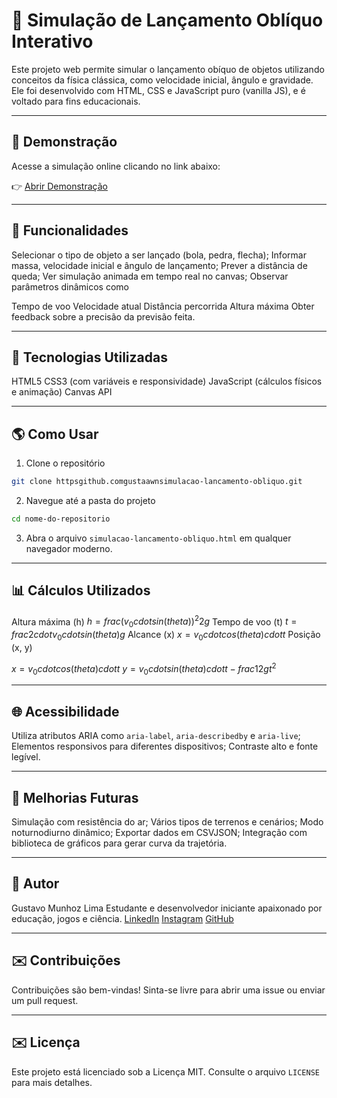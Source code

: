 # 🍇 Simulação de Lançamento Oblíquo Interativo

Este projeto web permite simular o lançamento obíquo de objetos utilizando conceitos da física clássica, como velocidade inicial, ângulo e gravidade. Ele foi desenvolvido com HTML, CSS e JavaScript puro (vanilla JS), e é voltado para fins educacionais.

---

## 🚀 Demonstração

Acesse a simulação online clicando no link abaixo:

👉 [Abrir Demonstração](https://gustaawn.github.io/simulacao-lancamento-obliquo/)

---

## 📅 Funcionalidades

 Selecionar o tipo de objeto a ser lançado (bola, pedra, flecha);
 Informar massa, velocidade inicial e ângulo de lançamento;
 Prever a distância de queda;
 Ver simulação animada em tempo real no canvas;
 Observar parâmetros dinâmicos como

   Tempo de voo
   Velocidade atual
   Distância percorrida
   Altura máxima
 Obter feedback sobre a precisão da previsão feita.

---

## 🔧 Tecnologias Utilizadas

 HTML5
 CSS3 (com variáveis e responsividade)
 JavaScript (cálculos físicos e animação)
 Canvas API

---

## 🌎 Como Usar

1. Clone o repositório

```bash
git clone httpsgithub.comgustaawnsimulacao-lancamento-obliquo.git
```

2. Navegue até a pasta do projeto

```bash
cd nome-do-repositorio
```

3. Abra o arquivo `simulacao-lancamento-obliquo.html` em qualquer navegador moderno.

---

## 📊 Cálculos Utilizados

 Altura máxima (h) $h = frac{(v_0 cdot sin(theta))^2}{2g}$
 Tempo de voo (t) $t = frac{2 cdot v_0 cdot sin(theta)}{g}$
 Alcance (x) $x = v_0 cdot cos(theta) cdot t$
 Posição (x, y)

   $x = v_0 cdot cos(theta) cdot t$
   $y = v_0 cdot sin(theta) cdot t - frac{1}{2}gt^2$

---

## 🌐 Acessibilidade

 Utiliza atributos ARIA como `aria-label`, `aria-describedby` e `aria-live`;
 Elementos responsivos para diferentes dispositivos;
 Contraste alto e fonte legível.

---

## 🔄 Melhorias Futuras

 Simulação com resistência do ar;
 Vários tipos de terrenos e cenários;
 Modo noturnodiurno dinâmico;
 Exportar dados em CSVJSON;
 Integração com biblioteca de gráficos para gerar curva da trajetória.

---

## 👤 Autor

Gustavo Munhoz Lima
Estudante e desenvolvedor iniciante apaixonado por educação, jogos e ciência.
[LinkedIn](httpswww.linkedin.comingustaawn)  [Instagram](httpswww.instagram.comgustaawn)  [GitHub](httpsgithub.comGustaawn)

---

## ✉️ Contribuições

Contribuições são bem-vindas! Sinta-se livre para abrir uma issue ou enviar um pull request.

---

## ✉️ Licença

Este projeto está licenciado sob a Licença MIT. Consulte o arquivo `LICENSE` para mais detalhes.
